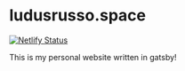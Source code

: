 # ludusrusso.space

[![Netlify Status](https://api.netlify.com/api/v1/badges/a9a03009-cbe0-4e44-8b44-d5cc48ef8676/deploy-status)](https://app.netlify.com/sites/relaxed-bardeen-619f7a/deploys)

This is my personal website written in gatsby!
